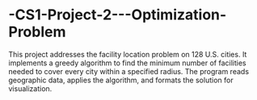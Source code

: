 # -CS1-Project-2---Optimization-Problem
This project addresses the facility location problem on 128 U.S. cities. It implements a greedy algorithm to find the minimum number of facilities needed to cover every city within a specified radius. The program reads geographic data, applies the algorithm, and formats the solution for visualization.
